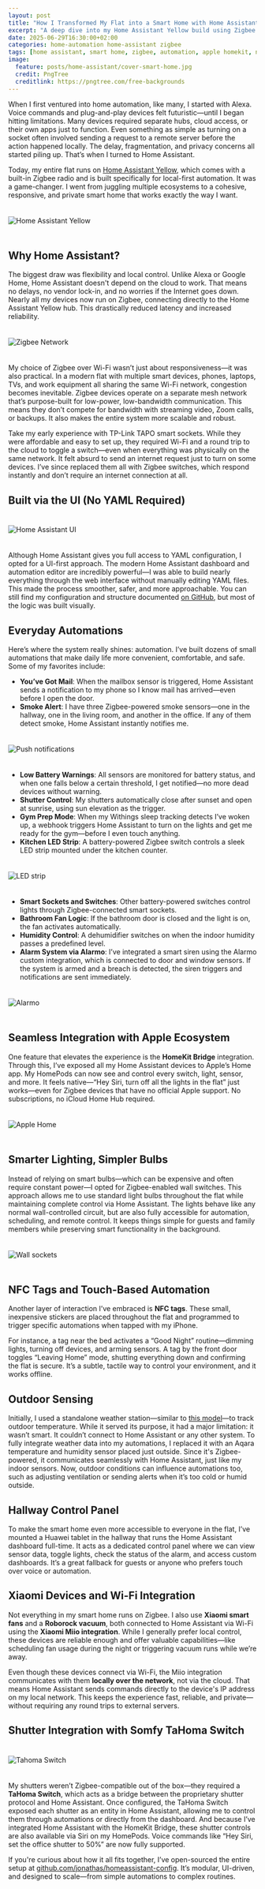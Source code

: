 ```yaml
---
layout: post
title: "How I Transformed My Flat into a Smart Home with Home Assistant"
excerpt: "A deep dive into my Home Assistant Yellow build using Zigbee mesh, local-only device control, and advanced automation logic."
date: 2025-06-29T16:30:00+02:00
categories: home-automation home-assistant zigbee
tags: [home assistant, smart home, zigbee, automation, apple homekit, nfc, alarmo, home assistant yellow]
image:
  feature: posts/home-assistant/cover-smart-home.jpg
  credit: PngTree
  creditlink: https://pngtree.com/free-backgrounds
---
```



When I first ventured into home automation, like many, I started with Alexa. Voice commands and plug-and-play devices felt futuristic—until I began hitting limitations. Many devices required separate hubs, cloud access, or their own apps just to function. Even something as simple as turning on a socket often involved sending a request to a remote server before the action happened locally. The delay, fragmentation, and privacy concerns all started piling up. That’s when I turned to Home Assistant.

Today, my entire flat runs on [Home Assistant Yellow](https://www.home-assistant.io/yellow/), which comes with a built-in Zigbee radio and is built specifically for local-first automation. It was a game-changer. I went from juggling multiple ecosystems to a cohesive, responsive, and private smart home that works exactly the way I want.

<img src="/images/posts/home-assistant/home-assistant-yellow.jpg" alt="Home Assistant Yellow" title="Home Assistant Yellow" style="margin-top: 1.5em;margin-bottom: 1.5em;" />

## Why Home Assistant?

The biggest draw was flexibility and local control. Unlike Alexa or Google Home, Home Assistant doesn't depend on the cloud to work. That means no delays, no vendor lock-in, and no worries if the Internet goes down. Nearly all my devices now run on Zigbee, connecting directly to the Home Assistant Yellow hub. This drastically reduced latency and increased reliability.

<img src="/images/posts/home-assistant/zigbee-network.png" alt="Zigbee Network" title="Zigbee Network" style="margin-top: 1.5em;margin-bottom: 1.5em;" />

My choice of Zigbee over Wi-Fi wasn’t just about responsiveness—it was also practical. In a modern flat with multiple smart devices, phones, laptops, TVs, and work equipment all sharing the same Wi-Fi network, congestion becomes inevitable. Zigbee devices operate on a separate mesh network that’s purpose-built for low-power, low-bandwidth communication. This means they don’t compete for bandwidth with streaming video, Zoom calls, or backups. It also makes the entire system more scalable and robust.

Take my early experience with TP-Link TAPO smart sockets. While they were affordable and easy to set up, they required Wi-Fi and a round trip to the cloud to toggle a switch—even when everything was physically on the same network. It felt absurd to send an internet request just to turn on some devices. I’ve since replaced them all with Zigbee switches, which respond instantly and don’t require an internet connection at all.

## Built via the UI (No YAML Required)

<img src="/images/posts/home-assistant/ha_ss_1.png" alt="Home Assistant UI" title="Home Assistant UI" style="margin-top: 1.5em;margin-bottom: 1.5em;" />

Although Home Assistant gives you full access to YAML configuration, I opted for a UI-first approach. The modern Home Assistant dashboard and automation editor are incredibly powerful—I was able to build nearly everything through the web interface without manually editing YAML files. This made the process smoother, safer, and more approachable. You can still find my configuration and structure documented [on GitHub](https://github.com/jonathas/homeassistant-config), but most of the logic was built visually.

## Everyday Automations

Here’s where the system really shines: automation. I’ve built dozens of small automations that make daily life more convenient, comfortable, and safe. Some of my favorites include:

- **You’ve Got Mail**: When the mailbox sensor is triggered, Home Assistant sends a notification to my phone so I know mail has arrived—even before I open the door.
- **Smoke Alert**: I have three Zigbee-powered smoke sensors—one in the hallway, one in the living room, and another in the office. If any of them detect smoke, Home Assistant instantly notifies me.

<img src="/images/posts/home-assistant/push-notifications.png" alt="Push notifications" title="Push notifications" style="margin-top: 1.5em;margin-bottom: 1.5em;" />

- **Low Battery Warnings**: All sensors are monitored for battery status, and when one falls below a certain threshold, I get notified—no more dead devices without warning.
- **Shutter Control**: My shutters automatically close after sunset and open at sunrise, using sun elevation as the trigger.
- **Gym Prep Mode**: When my Withings sleep tracking detects I’ve woken up, a webhook triggers Home Assistant to turn on the lights and get me ready for the gym—before I even touch anything.
- **Kitchen LED Strip**: A battery-powered Zigbee switch controls a sleek LED strip mounted under the kitchen counter.

<img src="/images/posts/home-assistant/led-strip.jpg" alt="LED strip" title="LED strip" style="margin-top: 1.5em;margin-bottom: 1.5em;" />

- **Smart Sockets and Switches**: Other battery-powered switches control lights through Zigbee-connected smart sockets.
- **Bathroom Fan Logic**: If the bathroom door is closed and the light is on, the fan activates automatically.
- **Humidity Control**: A dehumidifier switches on when the indoor humidity passes a predefined level.
- **Alarm System via Alarmo**: I’ve integrated a smart siren using the Alarmo custom integration, which is connected to door and window sensors. If the system is armed and a breach is detected, the siren triggers and notifications are sent immediately.

<img src="/images/posts/home-assistant/alarmo.png" alt="Alarmo" title="Alarmo" style="margin-top: 1.5em;margin-bottom: 1.5em;" />

## Seamless Integration with Apple Ecosystem

One feature that elevates the experience is the **HomeKit Bridge** integration. Through this, I’ve exposed all my Home Assistant devices to Apple’s Home app. My HomePods can now see and control every switch, light, sensor, and more. It feels native—“Hey Siri, turn off all the lights in the flat” just works—even for Zigbee devices that have no official Apple support. No subscriptions, no iCloud Home Hub required.

<img src="/images/posts/home-assistant/apple-home.png" alt="Apple Home" title="Apple Home" style="margin-top: 1.5em;margin-bottom: 1.5em;" />

## Smarter Lighting, Simpler Bulbs

Instead of relying on smart bulbs—which can be expensive and often require constant power—I opted for Zigbee-enabled wall switches. This approach allows me to use standard light bulbs throughout the flat while maintaining complete control via Home Assistant. The lights behave like any normal wall-controlled circuit, but are also fully accessible for automation, scheduling, and remote control. It keeps things simple for guests and family members while preserving smart functionality in the background.

<img src="/images/posts/home-assistant/wall-sockets.jpg" alt="Wall sockets" title="Wall sockets" style="margin-top: 1.5em;margin-bottom: 1.5em;" />

## NFC Tags and Touch-Based Automation

Another layer of interaction I’ve embraced is **NFC tags**. These small, inexpensive stickers are placed throughout the flat and programmed to trigger specific automations when tapped with my iPhone.

For instance, a tag near the bed activates a “Good Night” routine—dimming lights, turning off devices, and arming sensors. A tag by the front door toggles “Leaving Home” mode, shutting everything down and confirming the flat is secure. It’s a subtle, tactile way to control your environment, and it works offline.

## Outdoor Sensing

Initially, I used a standalone weather station—similar to [this model](https://www.alza.cz/EN/sencor-sws-2850-d6159756.htm?o=10)—to track outdoor temperature. While it served its purpose, it had a major limitation: it wasn’t smart. It couldn’t connect to Home Assistant or any other system. To fully integrate weather data into my automations, I replaced it with an Aqara temperature and humidity sensor placed just outside. Since it's Zigbee-powered, it communicates seamlessly with Home Assistant, just like my indoor sensors. Now, outdoor conditions can influence automations too, such as adjusting ventilation or sending alerts when it’s too cold or humid outside.

## Hallway Control Panel

To make the smart home even more accessible to everyone in the flat, I’ve mounted a Huawei tablet in the hallway that runs the Home Assistant dashboard full-time. It acts as a dedicated control panel where we can view sensor data, toggle lights, check the status of the alarm, and access custom dashboards. It’s a great fallback for guests or anyone who prefers touch over voice or automation.

## Xiaomi Devices and Wi-Fi Integration

Not everything in my smart home runs on Zigbee. I also use **Xiaomi smart fans** and a **Roborock vacuum**, both connected to Home Assistant via Wi-Fi using the **Xiaomi Miio integration**. While I generally prefer local control, these devices are reliable enough and offer valuable capabilities—like scheduling fan usage during the night or triggering vacuum runs while we’re away.

Even though these devices connect via Wi-Fi, the Miio integration communicates with them **locally over the network**, not via the cloud. That means Home Assistant sends commands directly to the device's IP address on my local network. This keeps the experience fast, reliable, and private—without requiring any round trips to external servers.

## Shutter Integration with Somfy TaHoma Switch

<img src="/images/posts/home-assistant/tahoma-switch.jpg" alt="Tahoma Switch" title="Tahoma Switch" style="margin-top: 1.5em;margin-bottom: 1.5em;" />

My shutters weren’t Zigbee-compatible out of the box—they required a **TaHoma Switch**, which acts as a bridge between the proprietary shutter protocol and Home Assistant. Once configured, the TaHoma Switch exposed each shutter as an entity in Home Assistant, allowing me to control them through automations or directly from the dashboard. And because I’ve integrated Home Assistant with the HomeKit Bridge, these shutter controls are also available via Siri on my HomePods. Voice commands like “Hey Siri, set the office shutter to 50%” are now fully supported.

If you're curious about how it all fits together, I’ve open-sourced the entire setup at [github.com/jonathas/homeassistant-config](https://github.com/jonathas/homeassistant-config). It’s modular, UI-driven, and designed to scale—from simple automations to complex routines.
